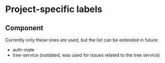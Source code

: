 # Project-specific labels

## Component

Currently only these ones are used, but the list can be extended in future:

- auth-mate
- tree-service
  (outdated, was used for issues related to the tree service)
